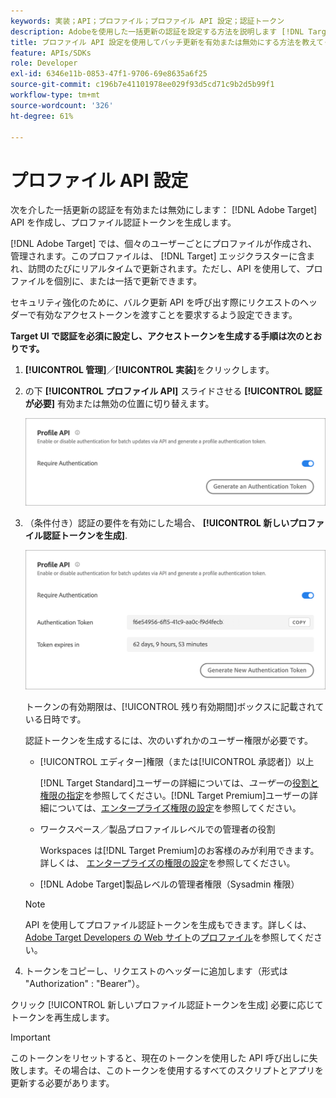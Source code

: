 ```yaml
---
keywords: 実装；API；プロファイル；プロファイル API 設定；認証トークン
description: Adobeを使用した一括更新の認証を設定する方法を説明します [!DNL Target] API を作成し、プロファイル認証トークンを生成します。
title: プロファイル API 設定を使用してバッチ更新を有効または無効にする方法を教えてください。
feature: APIs/SDKs
role: Developer
exl-id: 6346e11b-0853-47f1-9706-69e8635a6f25
source-git-commit: c196b7e41101978ee029f93d5cd71c9b2d5b99f1
workflow-type: tm+mt
source-wordcount: '326'
ht-degree: 61%

---
```


# プロファイル API 設定

次を介した一括更新の認証を有効または無効にします： [!DNL Adobe Target] API を作成し、プロファイル認証トークンを生成します。

[!DNL Adobe Target] では、個々のユーザーごとにプロファイルが作成され、管理されます。このプロファイルは、 [!DNL Target] エッジクラスターに含まれ、訪問のたびにリアルタイムで更新されます。ただし、API を使用して、プロファイルを個別に、または一括で更新できます。

セキュリティ強化のために、バルク更新 API を呼び出す際にリクエストのヘッダーで有効なアクセストークンを渡すことを要求するよう設定できます。

**Target UI で認証を必須に設定し、アクセストークンを生成する手順は次のとおりです。**

1. **[!UICONTROL 管理]**／**[!UICONTROL 実装]**&#x200B;をクリックします。
1. の下 **[!UICONTROL プロファイル API]** スライドさせる **[!UICONTROL 認証が必要]** 有効または無効の位置に切り替えます。

   ![](assets/profile_api_settings.png)

1. （条件付き）認証の要件を有効にした場合、 **[!UICONTROL 新しいプロファイル認証トークンを生成]**.

   ![](assets/profile_api_settings_2.png)

   トークンの有効期限は、[!UICONTROL 残り有効期間]ボックスに記載されている日時です。

   認証トークンを生成するには、次のいずれかのユーザー権限が必要です。

   * [!UICONTROL エディター]権限（または[!UICONTROL 承認者]）以上

      [!DNL Target Standard]ユーザーの詳細については、*ユーザー*&#x200B;の[役割と権限の指定](/help/main/administrating-target/c-user-management/c-user-management/user-management.md#roles-permissions)を参照してください。[!DNL Target Premium]ユーザーの詳細については、[エンタープライズ権限の設定](/help/main/administrating-target/c-user-management/property-channel/properties-overview.md)を参照してください。

   * ワークスペース／製品プロファイルレベルでの管理者の役割

      Workspaces は[!DNL Target Premium]のお客様のみが利用できます。詳しくは、 [エンタープライズの権限の設定](/help/main/administrating-target/c-user-management/property-channel/properties-overview.md)を参照してください。

   * [!DNL Adobe Target]製品レベルの管理者権限（Sysadmin 権限）
   >[!NOTE]
   >
   >API を使用してプロファイル認証トークンを生成もできます。詳しくは、[Adobe Target Developers の Web サイト](https://developers.adobetarget.com/)の[プロファイル](https://developers.adobetarget.com/api/#profiles)を参照してください。

1. トークンをコピーし、リクエストのヘッダーに追加します（形式は &quot;Authorization&quot; : &quot;Bearer&quot;）。

クリック [!UICONTROL 新しいプロファイル認証トークンを生成] 必要に応じてトークンを再生成します。

>[!IMPORTANT]
>
>このトークンをリセットすると、現在のトークンを使用した API 呼び出しに失敗します。その場合は、このトークンを使用するすべてのスクリプトとアプリを更新する必要があります。
